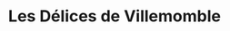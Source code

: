 ---
title: "Les Délices de Villemomble"
url: /villemomble/les-delices-de-villemomble/
shop: Bäckerei
---